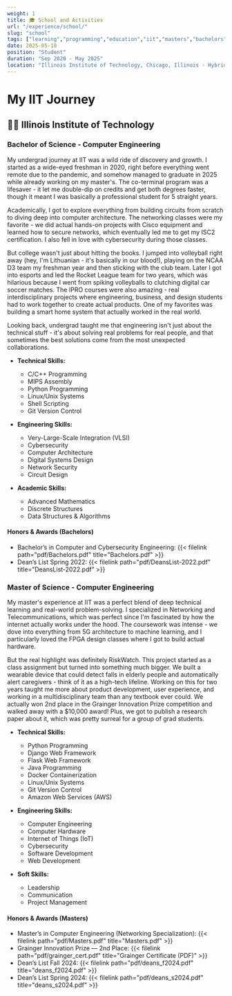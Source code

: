 ```yaml
---
weight: 1
title: 🎓 School and Activities
url: "/experience/school/"
slug: "school"
tags: ["learning","programming","education","iit","masters","bachelors"]
date: 2025-05-10
position: "Student"
duration: "Sep 2020 - May 2025"
location: "Illinois Institute of Technology, Chicago, Illinois · Hybrid"
---
```

# My IIT Journey

## 👨‍🎓 Illinois Institute of Technology

### Bachelor of Science - Computer Engineering

My undergrad journey at IIT was a wild ride of discovery and growth. I started as a wide-eyed freshman in 2020, right before everything went remote due to the pandemic, and somehow managed to graduate in 2025 while already working on my master's. The co-terminal program was a lifesaver - it let me double-dip on credits and get both degrees faster, though it meant I was basically a professional student for 5 straight years.

Academically, I got to explore everything from building circuits from scratch to diving deep into computer architecture. The networking classes were my favorite - we did actual hands-on projects with Cisco equipment and learned how to secure networks, which eventually led me to get my ISC2 certification. I also fell in love with cybersecurity during those classes.

But college wasn't just about hitting the books. I jumped into volleyball right away (hey, I'm Lithuanian - it's basically in our blood!), playing on the NCAA D3 team my freshman year and then sticking with the club team. Later I got into esports and led the Rocket League team for two years, which was hilarious because I went from spiking volleyballs to clutching digital car soccer matches. The IPRO courses were also amazing - real interdisciplinary projects where engineering, business, and design students had to work together to create actual products. One of my favorites was building a smart home system that actually worked in the real world.

Looking back, undergrad taught me that engineering isn't just about the technical stuff - it's about solving real problems for real people, and that sometimes the best solutions come from the most unexpected collaborations.

- **Technical Skills:**
  - C/C++ Programming
  - MIPS Assembly
  - Python Programming
  - Linux/Unix Systems
  - Shell Scripting
  - Git Version Control

- **Engineering Skills:**
  - Very-Large-Scale Integration (VLSI)
  - Cybersecurity
  - Computer Architecture
  - Digital Systems Design
  - Network Security
  - Circuit Design

- **Academic Skills:**
  - Advanced Mathematics
  - Discrete Structures
  - Data Structures & Algorithms

#### Honors & Awards (Bachelors)

- Bachelor’s in Computer and Cybersecurity Engineering: {{< filelink path="pdf/Bachelors.pdf" title="Bachelors.pdf" >}}
- Dean’s List Spring 2022: {{< filelink path="pdf/DeansList-2022.pdf" title="DeansList-2022.pdf" >}}

### Master of Science - Computer Engineering

My master's experience at IIT was a perfect blend of deep technical learning and real-world problem-solving. I specialized in Networking and Telecommunications, which was perfect since I'm fascinated by how the internet actually works under the hood. The coursework was intense - we dove into everything from 5G architecture to machine learning, and I particularly loved the FPGA design classes where I got to build actual hardware.

But the real highlight was definitely RiskWatch. This project started as a class assignment but turned into something much bigger. We built a wearable device that could detect falls in elderly people and automatically alert caregivers - think of it as a high-tech lifeline. Working on this for two years taught me more about product development, user experience, and working in a multidisciplinary team than any textbook ever could. We actually won 2nd place in the Grainger Innovation Prize competition and walked away with a $10,000 award! Plus, we got to publish a research paper about it, which was pretty surreal for a group of grad students.

- **Technical Skills:**
  - Python Programming
  - Django Web Framework
  - Flask Web Framework
  - Java Programming
  - Docker Containerization
  - Linux/Unix Systems
  - Git Version Control
  - Amazon Web Services (AWS)

- **Engineering Skills:**
  - Computer Engineering
  - Computer Hardware
  - Internet of Things (IoT)
  - Cybersecurity
  - Software Development
  - Web Development

- **Soft Skills:**
  - Leadership
  - Communication
  - Project Management

#### Honors & Awards (Masters)

- Master’s in Computer Engineering (Networking Specialization): {{< filelink path="pdf/Masters.pdf" title="Masters.pdf" >}}
- Grainger Innovation Prize — 2nd Place: {{< filelink path="pdf/grainger_cert.pdf" title="Grainger Certificate (PDF)" >}}
- Dean’s List Fall 2024: {{< filelink path="pdf/deans_f2024.pdf" title="deans_f2024.pdf" >}}
- Dean’s List Spring 2024: {{< filelink path="pdf/deans_s2024.pdf" title="deans_s2024.pdf" >}}
